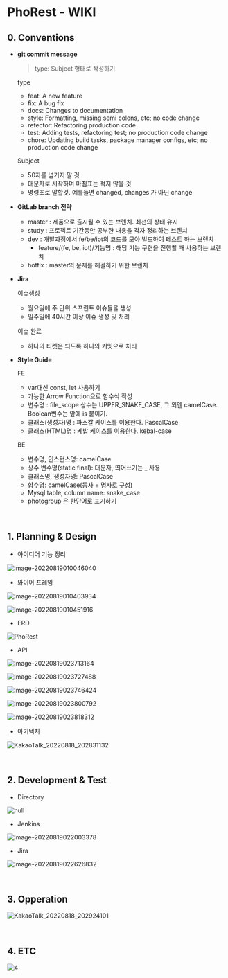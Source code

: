# PhoRest - WIKI

## 0. Conventions

- **git commit message**

  > type: Subject 형태로 작성하기

  type

  - feat: A new feature
  - fix: A bug fix
  - docs: Changes to documentation
  - style: Formatting, missing semi colons, etc; no code change
  - refector: Refactoring production code
  - test: Adding tests, refactoring test; no production code change
  - chore: Updating build tasks, package manager configs, etc; no production code change

  Subject

  - 50자를 넘기지 말 것
  - 대문자로 시작하며 마침표는 적지 않을 것
  - 명령조로 말할것. 예를들면 changed, changes 가 아닌 change

- **GitLab branch 전략**

  - master : 제품으로 출시될 수 있는 브렌치. 최선의 상태 유지
  - study : 프로젝트 기간동안 공부한 내용을 각자 정리하는 브렌치
  - dev : 개발과정에서 fe/be/iot의 코드를 모아 빌드하여 테스트 하는 브렌치
    - feature/(fe, be, iot)/기능명 : 해당 기능 구현을 진행할 때 사용하는 브렌치
  - hotfix : master의 문제를 해결하기 위한 브렌치

- **Jira**

  이슈생성

  - 월요일에 주 단위 스프린트 이슈들을 생성
  - 일주일에 40시간 이상 이슈 생성 및 처리

  이슈 완료

  - 하나의 티켓은 되도록 하나의 커밋으로 처리

- **Style Guide**

  FE

  - var대신 const, let 사용하기
  - 가능한 Arrow Function으로 함수식 작성
  - 변수명 : file_scope 상수는 UPPER_SNAKE_CASE, 그 외엔 camelCase. Boolean변수는 앞에 is 붙이기.
  - 클래스(생성자)명 : 파스칼 케이스를 이용한다. PascalCase
  - 클래스(HTML)명 : 케밥 케이스를 이용한다. kebal-case

  BE

  - 변수명, 인스턴스명: camelCase
  - 상수 변수명(static final): 대문자, 띄어쓰기는 _ 사용
  - 클래스명, 생성자명: PascalCase
  - 함수명: camelCase(동사 + 명사로 구성)
  - Mysql table, column name: snake_case
  - photogroup 은 한단어로 표기하기

<br>

## 1. Planning & Design

- 아이디어 기능 정리

![image-20220819010046040](WIKI.assets/image-20220819010046040.png)

- 와이어 프레임

![image-20220819010403934](WIKI.assets/image-20220819010403934.png)

![image-20220819010451916](WIKI.assets/image-20220819010451916.png)

- ERD

![PhoRest](WIKI.assets/PhoRest.png)

- API

![image-20220819023713164](WIKI.assets/image-20220819023713164.png)

![image-20220819023727488](WIKI.assets/image-20220819023727488.png)

![image-20220819023746424](WIKI.assets/image-20220819023746424.png)

![image-20220819023800792](WIKI.assets/image-20220819023800792.png)

![image-20220819023818312](WIKI.assets/image-20220819023818312.png)

- 아키텍처

![KakaoTalk_20220818_202831132](WIKI.assets/KakaoTalk_20220818_202831132.png)

<br>

## 2. Development & Test

- Directory

![null](WIKI.assets/null.png)

- Jenkins

![image-20220819022003378](WIKI.assets/image-20220819022003378.png)

- Jira

![image-20220819022626832](WIKI.assets/image-20220819022626832.png)

<br>

## 3. Opperation

![KakaoTalk_20220818_202924101](WIKI.assets/KakaoTalk_20220818_202924101.png)

<br>

## 4. ETC

![4](WIKI.assets/4.png)

